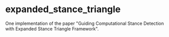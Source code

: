 # expanded_stance_triangle
One implementation of the paper "Guiding Computational Stance Detection with Expanded Stance Triangle Framework".

